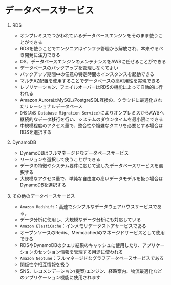# データベースサービス

1. RDS
   - オンプレミスでつかわれているデータベースエンジンをそのまま使うことができる
   - RDSを使うことでエンジニアはインフラ管理から解放され、本来やるべき開発に注力できる
   - OS、データベースエンジンのメンテナンスをAWSに任せることができる
   - データベースのバックアップを管理しなくてよい
   - バックアップ期間中の任意の特定時間のインスタンスを起動できる
   - マルチAZ配置を使用することでデータベースの高可用性を実現できる
   - レプリケーション、フェイルオーバーはRDSの機能によって自動的に行われる
   - Amazon AuroraはMySQL/PostgreSQL互換の、クラウドに最適化されたリレーショナルデータベース
   - `DMS(AWS Database Migration Service)`によりオンプレミスからAWSへ継続的なデータ移行を行い、システムのダウンタイムを最小限にできる
   - 中規模程度のアクセス量で、整合性や複雑なクエリを必要とする場合はRDSを選択する

2. DynamoDB
   - DynamoDBはフルマネージドなデータベースサービス
   - リージョンを選択して使うことができる
   - データの特徴やシステム要件に応じて適したデータベースサービスを選択する
   - 大規模なアクセス量で、単純な自由度の高いデータモデルを扱う場合はDynamoDBを選択する

3. その他のデータベースサービス
   - `Amazon Redshift`：高速でシンプルなデータウェアハウスサービスである。
   - データ分析に使用し、大規模なデータ分析にも対応している
   - `Amazon ElastiCache`：インメモリデータストアサービスである
   - オープンソースのRedis、Memcachedのマネージドサービスとして使用できる
   - RDSやDynamoDBのクエリ結果のキャッシュに使用したり、アプリケーションのセッション情報を管理する用途に使われる
   - `Amazon Neptune`：フルマネージドなグラフデータベースサービスである
   - 関係性や相互情報を扱う
   - SNS、レコメンデーション(提案)エンジン、経路案内、物流最適化などのアプリケーション機能に使用されます